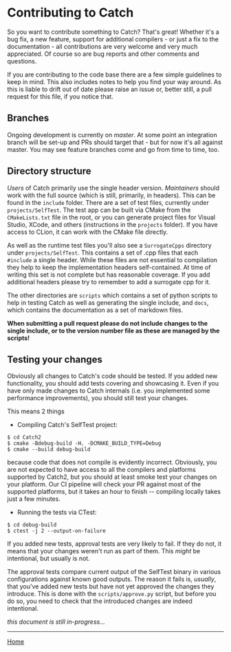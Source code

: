 <a id="top"></a>
# Contributing to Catch

So you want to contribute something to Catch? That's great! Whether it's a bug fix, a new feature, support for
additional compilers - or just a fix to the documentation - all contributions are very welcome and very much appreciated.
Of course so are bug reports and other comments and questions.

If you are contributing to the code base there are a few simple guidelines to keep in mind. This also includes notes to
help you find your way around. As this is liable to drift out of date please raise an issue or, better still, a pull
request for this file, if you notice that.

## Branches

Ongoing development is currently on _master_. At some point an integration branch will be set-up and PRs should target
 that - but for now it's all against master. You may see feature branches come and go from time to time, too.

## Directory structure

_Users_ of Catch primarily use the single header version. _Maintainers_ should work with the full source (which is still,
primarily, in headers). This can be found in the `include` folder. There are a set of test files, currently under
`projects/SelfTest`. The test app can be built via CMake from the `CMakeLists.txt` file in the root, or you can generate
project files for Visual Studio, XCode, and others (instructions in the `projects` folder). If you have access to CLion,
it can work with the CMake file directly.

As well as the runtime test files you'll also see a `SurrogateCpps` directory under `projects/SelfTest`.
This contains a set of .cpp files that each `#include` a single header.
While these files are not essential to compilation they help to keep the implementation headers self-contained.
At time of writing this set is not complete but has reasonable coverage.
If you add additional headers please try to remember to add a surrogate cpp for it.

The other directories are `scripts` which contains a set of python scripts to help in testing Catch as well as
generating the single include, and `docs`, which contains the documentation as a set of markdown files.

__When submitting a pull request please do not include changes to the single include, or to the version number file
as these are managed by the scripts!__


## Testing your changes

Obviously all changes to Catch's code should be tested. If you added new
functionality, you should add tests covering and showcasing it. Even if you have
only made changes to Catch internals (i.e. you implemented some performance
improvements), you should still test your changes.

This means 2 things

* Compiling Catch's SelfTest project:
```
$ cd Catch2
$ cmake -Bdebug-build -H. -DCMAKE_BUILD_TYPE=Debug
$ cmake --build debug-build
```
because code that does not compile is evidently incorrect. Obviously,
you are not expected to have access to all the compilers and platforms
supported by Catch2, but you should at least smoke test your changes
on your platform. Our CI pipeline will check your PR against most of
the supported platforms, but it takes an hour to finish -- compiling
locally takes just a few minutes.


* Running the tests via CTest:
```
$ cd debug-build
$ ctest -j 2 --output-on-failure
```
If you added new tests, approval tests are very likely to fail. If they
do not, it means that your changes weren't run as part of them. This
_might_ be intentional, but usually is not.

The approval tests compare current output of the SelfTest binary in various
configurations against known good outputs. The reason it fails is,
_usually_, that you've added new tests but have not yet approved the changes
they introduce. This is done with the `scripts/approve.py` script, but
before you do so, you need to check that the introduced changes are indeed
intentional.



 *this document is still in-progress...*

---

[Home](Readme.md#top)
